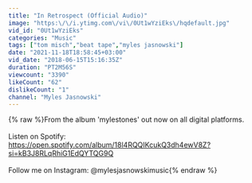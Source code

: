 ```yaml
---
title: "In Retrospect (Official Audio)"
image: "https:\/\/i.ytimg.com\/vi\/0Ut1wYziEks\/hqdefault.jpg"
vid_id: "0Ut1wYziEks"
categories: "Music"
tags: ["tom misch","beat tape","myles jasnowski"]
date: "2021-11-18T18:58:45+03:00"
vid_date: "2018-06-15T15:16:35Z"
duration: "PT2M56S"
viewcount: "3390"
likeCount: "62"
dislikeCount: "1"
channel: "Myles Jasnowski"
---
```

{% raw %}From the album 'mylestones' out now on all digital platforms.<br /><br />Listen on Spotify: <a rel="nofollow" target="blank" href="https://open.spotify.com/album/18l4RQQIKcukQ3dh4ewV8Z?si=kB3J8RLqRhiG1EdQYTQG9Q">https://open.spotify.com/album/18l4RQQIKcukQ3dh4ewV8Z?si=kB3J8RLqRhiG1EdQYTQG9Q</a><br /><br />Follow me on Instagram: @mylesjasnowskimusic{% endraw %}
